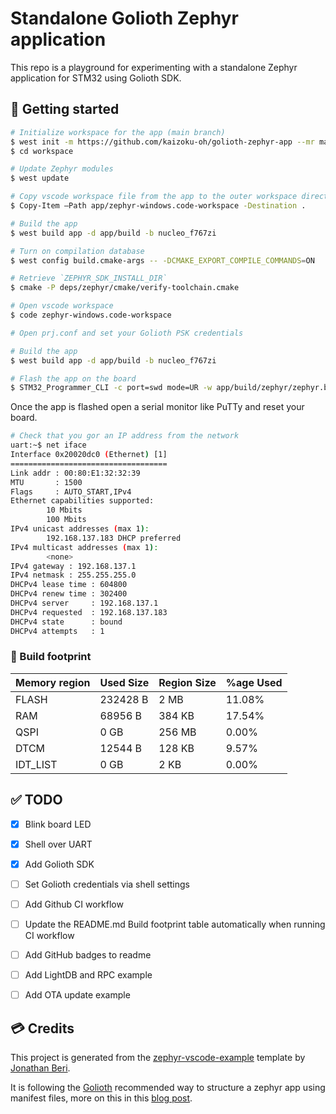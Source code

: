 # Standalone Golioth Zephyr application

This repo is a playground for experimenting with a standalone Zephyr application for STM32 using Golioth SDK.

## 🚀 Getting started

```bash
# Initialize workspace for the app (main branch)
$ west init -m https://github.com/kaizoku-oh/golioth-zephyr-app --mr main workspace
$ cd workspace

# Update Zephyr modules
$ west update

# Copy vscode workspace file from the app to the outer workspace directory
$ Copy-Item –Path app/zephyr-windows.code-workspace -Destination .

# Build the app
$ west build app -d app/build -b nucleo_f767zi

# Turn on compilation database
$ west config build.cmake-args -- -DCMAKE_EXPORT_COMPILE_COMMANDS=ON

# Retrieve `ZEPHYR_SDK_INSTALL_DIR`
$ cmake -P deps/zephyr/cmake/verify-toolchain.cmake

# Open vscode workspace
$ code zephyr-windows.code-workspace

# Open prj.conf and set your Golioth PSK credentials

# Build the app
$ west build app -d app/build -b nucleo_f767zi

# Flash the app on the board
$ STM32_Programmer_CLI -c port=swd mode=UR -w app/build/zephyr/zephyr.bin 0x08000000
```

Once the app is flashed open a serial monitor like PuTTy and reset your board.

```bash
# Check that you gor an IP address from the network
uart:~$ net iface
Interface 0x20020dc0 (Ethernet) [1]
===================================
Link addr : 00:80:E1:32:32:39
MTU       : 1500
Flags     : AUTO_START,IPv4
Ethernet capabilities supported:
        10 Mbits
        100 Mbits
IPv4 unicast addresses (max 1):
        192.168.137.183 DHCP preferred
IPv4 multicast addresses (max 1):
        <none>
IPv4 gateway : 192.168.137.1
IPv4 netmask : 255.255.255.0
DHCPv4 lease time : 604800
DHCPv4 renew time : 302400
DHCPv4 server     : 192.168.137.1
DHCPv4 requested  : 192.168.137.183
DHCPv4 state      : bound
DHCPv4 attempts   : 1
```
### 🔨 Build footprint

| Memory region | Used Size   | Region Size | %age Used   |
| -----------   | ----------- | ----------- | ----------- |
| FLASH         | 232428 B    | 2   MB      | 11.08%      |
| RAM           | 68956  B    | 384 KB      | 17.54%      |
| QSPI          | 0      GB   | 256 MB      | 0.00%       |
| DTCM          | 12544  B    | 128 KB      | 9.57%       |
| IDT_LIST      | 0      GB   | 2   KB      | 0.00%       |

## ✅ TODO

- [x] Blink board LED

- [x] Shell over UART

- [x] Add Golioth SDK

- [ ] Set Golioth credentials via shell settings

- [ ] Add Github CI workflow

- [ ] Update the README.md Build footprint table automatically when running CI workflow

- [ ] Add GitHub badges to readme

- [ ] Add LightDB and RPC example

- [ ] Add OTA update example

## 💳 Credits
This project is generated from the [zephyr-vscode-example](https://github.com/beriberikix/zephyr-vscode-example) template by [Jonathan Beri](https://github.com/beriberikix).

It is following the [Golioth](https://github.com/golioth) recommended way to structure a zephyr app using manifest files, more on this in this [blog post](https://blog.golioth.io/improving-zephyr-project-structure-with-manifest-files/).